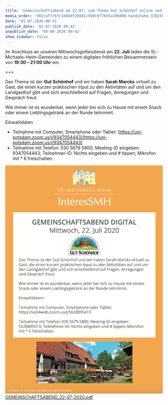 ```yaml
---
title: 'Gemeinschaftsabend am 22.07. zum Thema Gut Schönhof online und am Telefon'
media_order: 'd82caf7c6fc1d4b0f2dd81c550c9f76d5a106000-handshake-33825031920.jpeg,GEMEINSCHAFTSABEND_22-07-2020.pdf,Bildschirmfoto 2020-07-17 um 18.37.07.png'
date: '01-07-2020 09:41'
publish_date: '01-07-2020 09:42'
unpublish_date: '09-08-2020 09:42'
show_sidebar: false
---
```


Im Anschluss an unseren Mittwochsgottesdienst am **22. Juli** laden die St.-Michaels-Heim-Gemeinden zu einem digitalen fröhlichen Beisammensein von **19:30 – 21:00 Uhr** ein.

===

Das Thema ist der **Gut Schönhof** und wir haben **Sarah Marcks** virtuell zu Gast, die einen kurzen praktischen Input zu den Aktivitäten auf und um den Landgasthof gibt und sich anschließend auf Fragen, Anregungen und Gespräch freut.

Wie immer ist es wunderbar, wenn jeder bei sich zu Hause mit einem Snack oder einem Lieblingsgetränk an der Runde teilnimmt.

Einwahldaten
* Teilnahme mit Computer, Smartphone oder Tablet: [https://uni-potsdam.zoom.us/j/9347054443](https://uni-potsdam.zoom.us/j/9347054443)
* Teilnahme mit Telefon: 030 5679 5800; Meeting-ID eingeben: 9347054443; Teilnehmer-ID: Nichts eingeben und # tippen; Mikrofon mit * 6 freischalten.

![](Bildschirmfoto%202020-07-17%20um%2018.37.07.png)
[GEMEINSCHAFTSABEND_22-07-2020.pdf](GEMEINSCHAFTSABEND_22-07-2020.pdf)